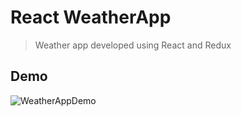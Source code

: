 # React WeatherApp
>Weather app developed using React and Redux

## Demo
![WeatherAppDemo](weatherAppMain.gif)


